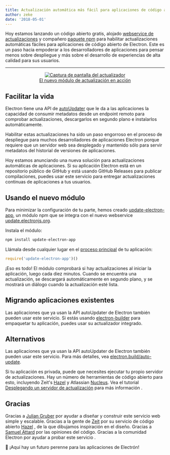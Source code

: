 ```yaml
---
title: Actualización automática más fácil para aplicaciones de código abierto
author: zeke
date: '2018-05-01'
---
```


Hoy estamos lanzando un código abierto gratis, alojado [webservice de actualizaciones](https://github.com/electron/update.electronjs.org) y compañero [paquete npm](https://github.com/electron/update-electron-app) para habilitar actualizaciones automáticas fáciles para aplicaciones de código abierto de Electron. Este es un paso hacia empoderar a los desarrolladores de aplicaciones para pensar menos sobre despliegue y más sobre el desarrollo de experiencias de alta calidad para sus usuarios.

---

<figure>
  <a href="https://github.com/electron/update-electron-app" style="display: block; text-align: center;">
    <img class="screenshot" src="https://user-images.githubusercontent.com/2289/39480716-e9990910-4d1d-11e8-8901-9549c6ff6050.png" alt="Captura de pantalla del actualizador">
    <figcaption>El nuevo módulo de actualización en acción</figcaption>
  </a>
</figure>

## Facilitar la vida

Electron tiene una API de [autoUpdater](https://electronjs.org/docs/tutorial/updates) que le da a las aplicaciones la capacidad de consumir metadatos desde un endpoint remoto para comprobar actualizaciones, descargarlos en segundo plano e instalarlos automáticamente.

Habilitar estas actualizaciones ha sido un paso engorroso en el proceso de despliegue para muchos desarrolladores de aplicaciones Electron porque requiere que un servidor web sea desplegado y mantenido sólo para servir metadatos del historial de versiones de aplicaciones.

Hoy estamos anunciando una nueva solución para actualizaciones automáticas de aplicaciones. Si su aplicación Electron está en un repositorio público de GitHub y está usando GitHub Releases para publicar compilaciones, puedes usar este servicio para entregar actualizaciones continuas de aplicaciones a tus usuarios.

## Usando el nuevo módulo

Para minimizar la configuración de tu parte, hemos creado [update-electron-app](https://github.com/electron/update-electron-app), un módulo npm que se integra con el nuevo webservice [update.electronjs.org](https://github.com/electron/update.electronjs.org).

Instala el módulo:

```sh
npm install update-electron-app
```

Llámala desde cualquier lugar en el [proceso principal](https://electronjs.org/docs/glossary#main-process) de tu aplicación:

```js
require('update-electron-app')()
```

¡Eso es todo! El módulo comprobará si hay actualizaciones al iniciar la aplicación, luego cada diez minutos. Cuando se encuentra una actualización, se descargará automáticamente en segundo plano, y se mostrará un diálogo cuando la actualización esté lista.

## Migrando aplicaciones existentes

Las aplicaciones que ya usan la API autoUpdater de Electron también pueden usar este servicio. Si estás usando [electron-builder](https://github.com/electron-userland/electron-builder) para empaquetar tu aplicación, puedes usar su actualizador integrado.

## Alternativos

Las aplicaciones que ya usan la API autoUpdater de Electron también pueden usar este servicio. Para más detalles, vea [electron.build/auto-update](https://www.electron.build/auto-update).

Si tu aplicación es privada, puede que necesites ejecutar tu propio servidor de actualizaciones. Hay un número de herramientas de código abierto para esto, incluyendo Zeit's [Hazel](https://github.com/zeit/hazel) y Atlassian [Nucleus](https://github.com/atlassian/nucleus). Vea el tutorial [Desplegando un servidor de actualización](https://electronjs.org/docs/tutorial/updates#deploying-an-update-server) para más información .

## Gracias

Gracias a [Julian Gruber](http://juliangruber.com/) por ayudar a diseñar y construir este servicio web simple y escalable. Gracias a la gente de [Zeit](https://zeit.co) por su servicio de código abierto [Hazel](https://github.com/zeit/hazel) , de la que dibujamos inspiración en el diseño. Gracias a [Samuel Attard](https://www.samuelattard.com/) por las opiniones del código. Gracias a la comunidad Electron por ayudar a probar este servicio .

🌲 ¡Aquí hay un futuro perenne para las aplicaciones de Electrón!